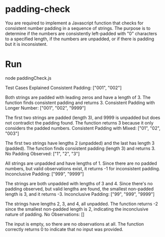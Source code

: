 # padding-check
You are required to implement a Javascript function that checks for consistent number padding in a sequence of strings. The purpose is to determine if the numbers are consistently left-padded with "0" characters to a specified length, if the numbers are unpadded, or if there is padding but it is inconsistent.

# Run
node paddingCheck.js

Test Cases Explained
Consistent Padding: ["001", "002"]

Both strings are padded with leading zeros and have a length of 3.
The function finds consistent padding and returns 3.
Consistent Padding with Longer Number: ["001", "002", "9999"]

The first two strings are padded (length 3), and 9999 is unpadded but does not contradict the padding found.
The function returns 3 because it only considers the padded numbers.
Consistent Padding with Mixed: ["01", "02", "003"]

The first two strings have lengths 2 (unpadded) and the last has length 3 (padded).
The function finds consistent padding (length 3) and returns 3.
No Padding Observed: ["1", "2", "3"]

All strings are unpadded and have lengths of 1.
Since there are no padded numbers, but valid observations exist, it returns -1 for inconsistent padding.
Inconclusive Padding: ["999", "9999"]

The strings are both unpadded with lengths of 3 and 4.
Since there's no padding observed, but valid lengths are found, the smallest non-padded length is 3, and it returns -3.
Inconclusive Padding: ["99", "999", "9999"]

The strings have lengths 2, 3, and 4, all unpadded.
The function returns -2 since the smallest non-padded length is 2, indicating the inconclusive nature of padding.
No Observations: []

The input is empty, so there are no observations at all.
The function correctly returns 0 to indicate that no input was provided.
